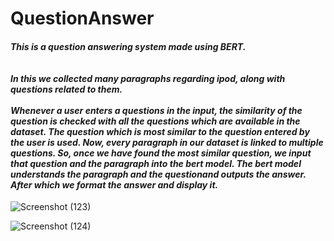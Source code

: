 # QuestionAnswer

<h4><i>This is a question answering system made using BERT. <br/ ><br/ ><br/ > In this we collected many paragraphs regarding ipod, along with questions related to them.<br/ ><br/ > Whenever a user enters a questions in the input, the similarity of the question is checked with all the questions which are available in the dataset. The question which is most similar to the question entered by the user is used. Now, every paragraph in our dataset is linked to multiple questions. So, once we have found the most similar question, we input that question and the paragraph into the bert model. The bert model understands the paragraph and the questionand outputs the answer. After which we format the answer and display it.</i></h4>


![Screenshot (123)](https://user-images.githubusercontent.com/56645508/100878492-475c3800-34d0-11eb-9be5-832ebf1481a7.png)


![Screenshot (124)](https://user-images.githubusercontent.com/56645508/100878526-54792700-34d0-11eb-8046-74ce51018fb9.png)
